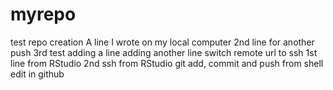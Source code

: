 # myrepo
test repo creation
A line I wrote on my local computer
2nd line for another push
3rd test
adding a line
adding another line
switch remote url to ssh
1st line from RStudio
2nd ssh from RStudio
git add, commit and push from shell
edit in github
